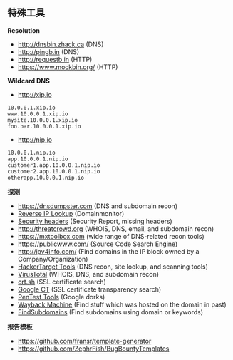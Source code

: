 ## 特殊工具

**Resolution**

- http://dnsbin.zhack.ca (DNS)
- http://pingb.in (DNS)
- http://requestb.in (HTTP)
- https://www.mockbin.org/ (HTTP)

**Wildcard DNS**

- http://xip.io

```
10.0.0.1.xip.io
www.10.0.0.1.xip.io
mysite.10.0.0.1.xip.io
foo.bar.10.0.0.1.xip.io
```

- http://nip.io

```
10.0.0.1.nip.io
app.10.0.0.1.nip.io
customer1.app.10.0.0.1.nip.io
customer2.app.10.0.0.1.nip.io
otherapp.10.0.0.1.nip.io
```

**探测**

- https://dnsdumpster.com (DNS and subdomain recon)
- [Reverse IP Lookup](http://reverseip.domaintools.com/) (Domainmonitor)
- [Security headers](https://securityheaders.io/) (Security Report, missing headers)
- http://threatcrowd.org (WHOIS, DNS, email, and subdomain recon)
- https://mxtoolbox.com (wide range of DNS-related recon tools)
- https://publicwww.com/ (Source Code Search Engine)
- http://ipv4info.com/ (Find domains in the IP block owned by a Company/Organization)
- [HackerTarget Tools](https://hackertarget.com/ip-tools/) (DNS recon, site lookup, and scanning tools)
- [VirusTotal](https://virustotal.com/en-gb/domain/google.com/information/) (WHOIS, DNS, and subdomain recon)
- [crt.sh](https://crt.sh/?q=%25.uber.com) (SSL certificate search)
- [Google CT](https://transparencyreport.google.com/https/certificates) (SSL certificate transparency search)
- [PenTest Tools](https://pentest-tools.com/information-gathering/google-hacking) (Google dorks)
- [Wayback Machine](https://archive.org/web/) (Find stuff which was hosted on the domain in past)
- [FindSubdomains](https://findsubdomains.com/) (Find subdomains using domain or keywords)



**报告模板**

- https://github.com/fransr/template-generator
- https://github.com/ZephrFish/BugBountyTemplates
